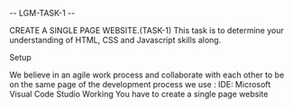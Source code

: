 --  LGM-TASK-1  --



CREATE A SINGLE PAGE WEBSITE.(TASK-1)
This task is to determine your understanding of HTML, CSS and Javascript skills along.

Setup

We believe in an agile work process and collaborate with each other to be on the same page of the development process we use : IDE: Microsoft Visual Code Studio Working You have to create a single page website
